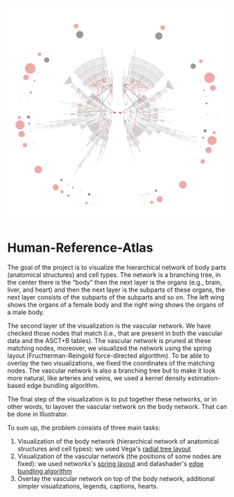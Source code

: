 ![butterfly](./butterfly_with_hearts.jpg)

# Human-Reference-Atlas

The goal of the project is to visualize the hierarchical network of body parts (anatomical structures) and cell types. The network is a branching tree, in the center there is the “body” then the next layer is the organs (e.g., brain, liver, and heart) and then the next layer is the subparts of these organs, the next layer consists of the subparts of the subparts and so on. 
The left wing shows the organs of a female body and the right wing shows the organs of a male body. 

The second layer of the visualization is the vascular network. We have checked those nodes that match (i.e., that are present in both the vascular data and the ASCT+B tables). The vascular network is pruned at these matching nodes, moreover, we visualized the network using the spring layout (Fruchterman-Reingold force-directed algorithm). To be able to overlay the two visualizations, we fixed the coordinates of the matching nodes. The vascular network is also a branching tree but to make it look more natural, like arteries and veins, we used a kernel density estimation-based edge bundling algorithm. 

The final step of the visualization is to put together these networks, or in other words, to layover the vascular network on the body network. That can be done in Illustrator. 

To sum up, the problem consists of three main tasks: 
  1. Visualization of the body network (hierarchical network of anatomical structures and cell types): we used Vega's [radial tree layout](https://vega.github.io/vega/examples/radial-tree-layout/) 
  2. Visualization of the vascular network (the positions of some nodes are fixed): we used networkx's [spring layout](https://networkx.org/documentation/stable/reference/generated/networkx.drawing.layout.spring_layout.html) and datashader's [edge bundling algorithm](https://datashader.org/user_guide/Networks.html)
  3. Overlay the vascular network on top of the body network, additional simpler visualizations, legends, captions, hearts.
